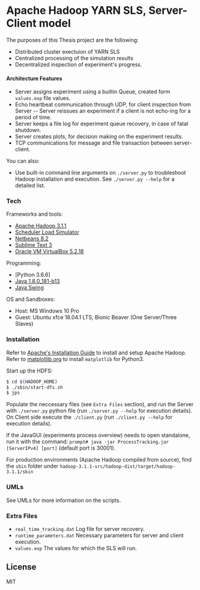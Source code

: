 # Apache Hadoop YARN SLS, Server-Client model

The purposes of this Thesis project are the following:

  - Distributed cluster exectuion of YARN SLS
  - Centralized processing of the simulation results
  - Decentralized inspection of experiment's progress.

#### Architecture Features

  - Server assigns experiment using a builtin Queue, created form `values.exp` file values.
  - Echo heartbeat communication through UDP, for client inspection from Server
  -- Server reissues an experiment if a client is not echo-ing for a period of time.
  - Server keeps a file log for experiment queue recovery, in case of fatal shutdown.
  - Server creates plots, for decision making on the experiment results.
  - TCP communications for message and file transaction between server-client.


You can also:
  - Use built-in command line arguments on `./server.py` to troubleshoot Hadoop installation and execution. See `./server.py --help` for a detailed list.

### Tech

Frameworks and tools:

*  [Apache Hadoop 3.1.1]
*  [Scheduler Load Simulator]
*  [Netbeans 8.2]
*  [Sublime Text 3]
*  [Oracle VM VirtualBox 5.2.18]

Programming:

* [Python 3.6.6]
* [Java 1.8.0_181-b13]
* [Java Swing]

OS and Sandboxes:
* Host: MS Windows 10 Pro
* Guest: Ubuntu xfce 18.04.1 LTS, Bionic Beaver (One Server/Three Slaves)


### Installation

Refer to [Apache's Installation Guide](https://hadoop.apache.org/docs/r3.1.1/hadoop-project-dist/hadoop-common/SingleCluster.html) to install and setup Apache Hadoop.
Refer to [matplotlib.org](https://matplotlib.org/faq/installing_faq.html) to install `matplotlib` for Python3.

Start up the HDFS:

```sh
$ cd $(HADOOP_HOME)
$ ./sbin/start-dfs.sh
$ jps
```

Populate the neccessary files (see `Extra Files` section), and run the Server with `./server.py` python file (run `./server.py --help` for execution details).
On Client side execute the `./client.py` (run `./client.py --help` for execution details).

If the JavaGUI (experiments process overview) needs to open standalone, run it with the command: `prompt# java -jar ProcessTracking.jar [ServerIPv4] [port]` (default port is 30001).

For production environments (Apache Hadoop compiled from source), find the `sbin` folder under `hadoop-3.1.1-src/hadoop-dist/target/hadoop-3.1.1/sbin`

### UMLs

See UMLs for more information on the scripts.

### Extra Files

* `real_time_tracking.dat`
Log file for server recovery.
* `runtime_parameters.dat`
Necessary parameters for server and client execution. 
* `values.exp`
The values for which the SLS will run.

License
----

MIT



   [Apache Hadoop 3.1.1]: <https://hadoop.apache.org/docs/r3.1.1/>
   [Scheduler Load Simulator]: <https://hadoop.apache.org/docs/r3.1.1/hadoop-sls/SchedulerLoadSimulator.html>
   [Python3]: <https://docs.python.org/3/>
   [Netbeans 8.2]: <https://netbeans.org/>
   [Oracle VM VirtualBox 5.2.18]: <https://www.virtualbox.org/>
   [Sublime Text 3]: <https://www.sublimetext.com/3>
   [Java 1.8.0_181-b13]: <https://www.java.com/en/download/>
   [Java Swing]: <https://en.wikipedia.org/wiki/Swing_(Java)>
